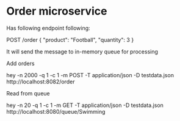 # Order microservice

Has following endpoint following:

POST /order
{
    "product": "Football",
    "quantity": 3
}

It will send the message to in-memory queue for processing


Add orders

hey -n 2000 -q 1 -c 1 -m POST -T application/json -D testdata.json http://localhost:8082/order


Read from queue

hey -n 20 -q 1 -c 1 -m GET -T application/json -D testdata.json http://localhost:8080/queue/Swimming
